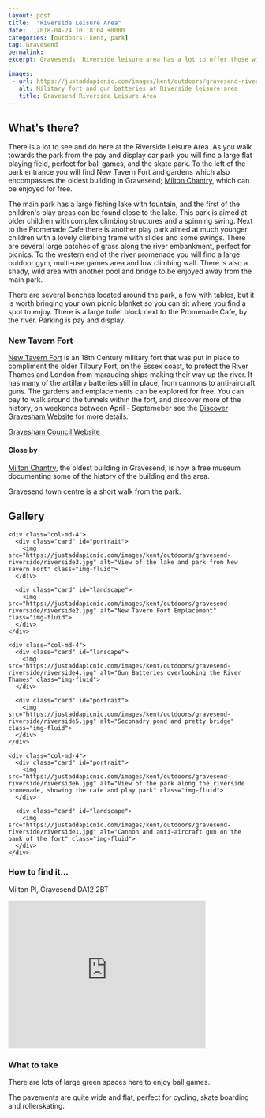 ```yaml
---
layout: post
title:  "Riverside Leisure Area"
date:   2018-04-24 10:18:04 +0000
categories: [outdoors, kent, park]
tag: Gravesend
permalink: 
excerpt: Gravesends' Riverside leisure area has a lot to offer those willing to explore a little.  There is an old fort with many artillary batteries still in place, the oldest building in Gravesend, 2 play parks, a skate park, fishing pond, outdoors gym, cafe and toilets.

images: 
 - url: https://justaddapicnic.com/images/kent/outdoors/gravesend-riverside/riverside2.jpg
   alt: Military fort and gun batteries at Riverside leisure area
   title: Gravesend Riverside Leisure Area
---
```


## What's there?
There is a lot to see and do here at the Riverside Leisure Area.  As you walk towards the park from the pay and display car park you will find a large flat playing field, perfect for ball games, and the skate park. To the left of the park entrance you will find New Tavern Fort and gardens which also encompasses the oldest building in Gravesend; [Milton Chantry](/indoors/kent/museum/2018/04/23/milton-chantry.html), which can be enjoyed for free.  

The main park has a large fishing lake with fountain, and the first of the children's play areas can be found close to the lake.  This park is aimed at older children with complex climbing structures and a spinning swing.  Next to the Promenade Cafe there is another play park aimed at much younger children with a lovely climbing frame with slides and some swings. There are several large patches of grass along the river embankment, perfect for picnics.  To the western end of the river promenade you will find a large outdoor gym, multi-use games area and low climbing wall.  There is also a shady, wild area with another pool and bridge to be enjoyed away from the main park.

There are several benches located around the park, a few with tables, but it is worth bringing your own picnic blanket so you can sit where you find a spot to enjoy.  There is a large toilet block next to the Promenade Cafe, by the river.  Parking is pay and display.

### New Tavern Fort
[New Tavern Fort](http://www.discovergravesham.co.uk/gravesend/new-tavern-fort.html) is an 18th Century military fort that was put in place to compliment the older Tilbury Fort, on the Essex coast, to protect the River Thames and London from marauding ships making their way up the river.  It has many of the artillary batteries still in place, from cannons to anti-aircraft guns.  The gardens and emplacements can be explored for free.  You can pay to walk around the tunnels within the fort, and discover more of the history, on weekends between April - Septemeber see the [Discover Gravesham Website](http://www.discovergravesham.co.uk/gravesend/new-tavern-fort.html) for more details. 

[Gravesham Council Website](https://www.gravesham.gov.uk/home/community-and-leisure/parks-and-play-areas/riverside-leisure-area?utm_content=buffer04034&utm_medium=social&utm_source=facebook.com&utm_campaign=buffer)

#### Close by
[Milton Chantry](/indoors/kent/museum/2018/04/24/milton-chantry.html), the oldest building in Gravesend, is now a free museum documenting some of the history of the building and the area.

Gravesend town centre is a short walk from the park.

## Gallery

<div class="container">

  <div class="row">

    <div class="col-md-4">
      <div class="card" id="portrait">
        <img src="https://justaddapicnic.com/images/kent/outdoors/gravesend-riverside/riverside3.jpg" alt="View of the lake and park from New Tavern Fort" class="img-fluid">
      </div>

      <div class="card" id="landscape">
        <img src="https://justaddapicnic.com/images/kent/outdoors/gravesend-riverside/riverside2.jpg" alt="New Tavern Fort Emplacement" class="img-fluid">
      </div>  
    </div>

    <div class="col-md-4">
      <div class="card" id="lanscape">
        <img src="https://justaddapicnic.com/images/kent/outdoors/gravesend-riverside/riverside4.jpg" alt="Gun Batteries overlooking the River Thames" class="img-fluid">
      </div>

      <div class="card" id="portrait">
        <img src="https://justaddapicnic.com/images/kent/outdoors/gravesend-riverside/riverside5.jpg" alt="Seconadry pond and pretty bridge" class="img-fluid">
      </div>
    </div>

    <div class="col-md-4">
      <div class="card" id="portrait">
        <img src="https://justaddapicnic.com/images/kent/outdoors/gravesend-riverside/riverside6.jpg" alt="View of the park along the riverside promenade, showing the cafe and play park" class="img-fluid">
      </div>

      <div class="card" id="landscape">
        <img src="https://justaddapicnic.com/images/kent/outdoors/gravesend-riverside/riverside1.jpg" alt="Cannon and anti-aircraft gun on the bank of the fort" class="img-fluid">
      </div>
    </div>

  </div>      
</div>


### How to find it...

Milton Pl, Gravesend DA12 2BT

<iframe src="https://www.google.com/maps/embed?pb=!1m18!1m12!1m3!1d4973.688760383329!2d0.3775537418939766!3d51.44265176745093!2m3!1f0!2f0!3f0!3m2!1i1024!2i768!4f13.1!3m3!1m2!1s0x47d8c9e2fc79cee3%3A0x3a2401f6be4e4c17!2sRiverside+Leisure+Area!5e0!3m2!1sen!2suk!4v1524568240135" width="400" height="300" frameborder="0" style="border:0" allowfullscreen></iframe>

### What to take

There are lots of large green spaces here to enjoy ball games.

The pavements are quite wide and flat, perfect for cycling, skate boarding and rollerskating.


